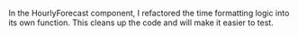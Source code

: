 In the HourlyForecast component, I refactored the time formatting logic into its own function. This cleans up the code and will make it easier to test.
